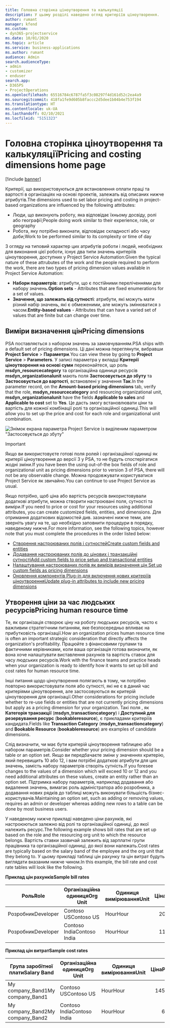 ```yaml
---
title: Головна сторінка ціноутворення та калькуляції
description: У цьому розділі наведено огляд критеріїв ціноутворення.
author: rumant
manager: kfend
ms.custom:
- dyn365-projectservice
ms.date: 10/01/2020
ms.topic: article
ms.service: business-applications
ms.author: rumant
audience: Admin
search.audienceType:
- admin
- customizer
- enduser
search.app:
- D365PS
- ProjectOperations
ms.openlocfilehash: 65516784c6787fa5f3c08297f4d161d52c2ea4a9
ms.sourcegitcommit: 418fa1fe9d605b8faccc2d5dee1b04b4e753f194
ms.translationtype: HT
ms.contentlocale: uk-UA
ms.lasthandoff: 02/10/2021
ms.locfileid: "5151323"
---
```

# <a name="pricing-and-costing-dimensions-home-page"></a><span data-ttu-id="83479-103">Головна сторінка ціноутворення та калькуляції</span><span class="sxs-lookup"><span data-stu-id="83479-103">Pricing and costing dimensions home page</span></span>

[!include [banner](../includes/psa-now-project-operations.md)]

<span data-ttu-id="83479-104">Критерії, що використовуються для встановлення оплати праці та вартості в організаціях на основі проектів, залежать від описаних нижче атрибутів.</span><span class="sxs-lookup"><span data-stu-id="83479-104">The dimensions used to set labor pricing and costing in project-based organizations are influenced by the following attributes:</span></span>

- <span data-ttu-id="83479-105">Люди, що виконують роботу, яка відповідає їхньому досвіду, ролі або географії;</span><span class="sxs-lookup"><span data-stu-id="83479-105">People doing work similar to their experience, role, or geography</span></span>
- <span data-ttu-id="83479-106">Робота, яку потрібно виконати, відповідає складності або часу доби;</span><span class="sxs-lookup"><span data-stu-id="83479-106">Work to be performed similar to its complexity or time of day</span></span>

<span data-ttu-id="83479-107">З огляду на типовий характер цих атрибутів роботи і людей, необхідних для виконання цієї роботи, існує два типи значень критеріїв ціноутворення, доступних у Project Service Automation:</span><span class="sxs-lookup"><span data-stu-id="83479-107">Given the typical nature of these attrubutes of the work and the people required to perform the work, there are two types of pricing dimension values available in Project Service Automation:</span></span> 

- <span data-ttu-id="83479-108">**Набори параметрів**: атрибути, що є постійними переліченнями для набору значень.</span><span class="sxs-lookup"><span data-stu-id="83479-108">**Option sets** - Attributes that are fixed enumerations for a set of values.</span></span>
- <span data-ttu-id="83479-109">**Значення, що залежать від сутності**: атрибути, які можуть мати різний набір значень, які є обмеженими, але можуть змінюватися з часом.</span><span class="sxs-lookup"><span data-stu-id="83479-109">**Entity-based values** - Attributes that can have a varied set of values that are finite but can change over time.</span></span>

## <a name="pricing-dimensions"></a><span data-ttu-id="83479-110">Виміри визначення цін</span><span class="sxs-lookup"><span data-stu-id="83479-110">Pricing dimensions</span></span>

<span data-ttu-id="83479-111">PSA поставляється з набором значень за замовчуванням.</span><span class="sxs-lookup"><span data-stu-id="83479-111">PSA ships with a default set of pricing dimensions.</span></span> <span data-ttu-id="83479-112">Ці дані можна переглянути, вибравши **Project Service** > **Параметри**.</span><span class="sxs-lookup"><span data-stu-id="83479-112">You can view these by going to **Project Service** > **Parameters**.</span></span> <span data-ttu-id="83479-113">У записі параметра у вкладці **Критерії ціноутворення на основі суми** переконайтеся, що роль **msdyn_resourcecategory** та організаційна одиниця ресурсів **msdyn_organizationalunit** мають поля **Застосовується до збуту** та **Застосовується до вартості**, встановлені у значення **Так**.</span><span class="sxs-lookup"><span data-stu-id="83479-113">In the parameter record, on the **Amount-based pricing dimensions** tab, verify that the role, **msdyn_resourcecategory** and resourcing organizational unit, **msdyn_organizationalunit** have the fields **Applicable to sales** and **Applicable to cost** set to **Yes**.</span></span> <span data-ttu-id="83479-114">Це дасть змогу встановлювати ціни та вартість для кожної комбінації ролі та організаційної одиниці.</span><span class="sxs-lookup"><span data-stu-id="83479-114">This will allow you to set up the price and cost for each role and organizational unit combination.</span></span>

![Знімок екрана параметра Project Service із виділеним параметром "Застосовується до збуту"](media/PS-OOB-parameters.png)

> [!IMPORTANT]
> <span data-ttu-id="83479-116">Якщо ви використовуєте готові поля ролей і організаційної одиниці як критерії ціноутворення до версії 3 у PSA, то не будуть спостерігатися жодні зміни.</span><span class="sxs-lookup"><span data-stu-id="83479-116">If you have been the using out-of-the box fields of role and organizational unit as pricing dimensions prior to version 3 of PSA, there will not be any observable change.</span></span> <span data-ttu-id="83479-117">Можна продовжувати користуватися Project Service як звичайно.</span><span class="sxs-lookup"><span data-stu-id="83479-117">You can continue to use Project Service as usual.</span></span> 

<span data-ttu-id="83479-118">Якщо потрібно, щоб ціна або вартість ресурсів використовували додаткові атрибути, можна створити настроювані поля, сутності та виміри.</span><span class="sxs-lookup"><span data-stu-id="83479-118">If you need to price or cost for your resources using additional attributes, you can create customized fields, entities, and dimensions.</span></span> <span data-ttu-id="83479-119">Для отримання додаткових відомостей див. зазначені нижче теми, але зверніть увагу на те, що необхідно заповнити процедури в порядку, наведеному нижче.</span><span class="sxs-lookup"><span data-stu-id="83479-119">For more information, see the following topics, however note that you must complete the procedures in the order listed below:</span></span>

- [<span data-ttu-id="83479-120">Створення настроюваних полів і сутностей</span><span class="sxs-lookup"><span data-stu-id="83479-120">Create custom fields and entities</span></span>](create-custom-fields-entities.md)
- [<span data-ttu-id="83479-121">Додавання настроюваних полів до цінових і транзакційні сутності</span><span class="sxs-lookup"><span data-stu-id="83479-121">Add custom fields to price setup and transactional entities</span></span>](field-references.md)
- [<span data-ttu-id="83479-122">Налаштування настроюваних полів як вимірів визначення цін </span><span class="sxs-lookup"><span data-stu-id="83479-122">Set up custom fields as pricing dimensions</span></span>](set-up-pricing-dimensions.md)
- [<span data-ttu-id="83479-123">Оновлення компонентів Plug-in для включення нових критеріїв ціноутворення</span><span class="sxs-lookup"><span data-stu-id="83479-123">Update plug-in attributes to include new pricing dimensions</span></span>](update-plug-in-attributes.md)

## <a name="pricing-human-resource-time"></a><span data-ttu-id="83479-124">Утворення ціни за час людських ресурсів</span><span class="sxs-lookup"><span data-stu-id="83479-124">Pricing human resource time</span></span>
<span data-ttu-id="83479-125">Те, як організація створює ціну на роботу людських ресурсів, часто є важливим стратегічним питанням, яке безпосередньо впливає на прибутковість організації.</span><span class="sxs-lookup"><span data-stu-id="83479-125">How an organization prices human resource time is often an important strategic consideration that directly affects the organization's profitability.</span></span> <span data-ttu-id="83479-126">Працюйте з фінансовими групами та фактичними керівниками, коли ваша організація готова визначити, як вона хоче налаштувати виставлення рахунків та вартість ставок для часу людських ресурсів.</span><span class="sxs-lookup"><span data-stu-id="83479-126">Work with the finance teams and practice heads when your organization is ready to identify how it wants to set up bill and cost rates for human resource time.</span></span>

<span data-ttu-id="83479-127">Інші питання щодо ціноутворення полягають в тому, чи потрібно повторно використовувати поля або сутності, які не є в даний час критеріями ціноутворення, але застосовуються як критерій ціноутворення для організації.</span><span class="sxs-lookup"><span data-stu-id="83479-127">Other considerations for pricing include whether to re-use fields or entities that are not currently pricing dimensions but apply as a pricing dimension for your organization.</span></span> <span data-ttu-id="83479-128">Такі поля , як **Категорія транзакції** (**msdyn_transactioncategory**) і **Доступний для резервування ресурс** (**bookableresource**), є прикладами критеріїв кандидата.</span><span class="sxs-lookup"><span data-stu-id="83479-128">Fields like **Transaction Category** (**msdyn_transactioncategory**) and **Bookable Resource** (**bookableresource**) are examples of candidate dimensions.</span></span> 

<span data-ttu-id="83479-129">Слід визначити, чи має бути критерій ціноутворення таблицею або набором параметрів.</span><span class="sxs-lookup"><span data-stu-id="83479-129">Consider whether your pricing dimension should be a table or an option set.</span></span> <span data-ttu-id="83479-130">Якщо ви передбачаєте зміни у значеннях критерію, який перевищить 10 або 12, і вам потрібні додаткові атрибути для цих значень, замість набору параметрів створіть сутність.</span><span class="sxs-lookup"><span data-stu-id="83479-130">If you foresee changes to the values of a dimension which will exceed 10 or 12 and you need additional attributes on these values, create an entity rather than an option set.</span></span> <span data-ttu-id="83479-131">Підтримка набору параметрів, наприклад додавання або видалення значень, вимагає роль адміністратора або розробника, а додавання нових рядків до таблиці можуть виконувати більшість бізнес-користувачів.</span><span class="sxs-lookup"><span data-stu-id="83479-131">Maintaining an option set, such as adding or removing values, requires an admin or developer whereas adding new rows to a table can be done by most business users.</span></span>

<span data-ttu-id="83479-132">У наведеному нижче прикладі наведено ціни рахунків, які настроюються залежно від ролі та організаційної одиниці, до якої належить ресурс.</span><span class="sxs-lookup"><span data-stu-id="83479-132">The following example shows bill rates that are set up based on the role and the resourcing org unit to which the resource belongs.</span></span> <span data-ttu-id="83479-133">Вартість ставки зазвичай залежить від зарплатні групи працівника та організаційної одиниці, до якої вони належать.</span><span class="sxs-lookup"><span data-stu-id="83479-133">Cost rates are typically based on the salary band of the employee and the org unit that they belong to.</span></span> <span data-ttu-id="83479-134">У цьому прикладі таблиці цін рахунку та цін витрат будуть виглядати вказаним нижче чином.</span><span class="sxs-lookup"><span data-stu-id="83479-134">In this example, the bill rate and cost rate tables will look like the following.</span></span>

<span data-ttu-id="83479-135">**Приклад цін рахунків**</span><span class="sxs-lookup"><span data-stu-id="83479-135">**Sample bill rates**</span></span>

| <span data-ttu-id="83479-136">Роль</span><span class="sxs-lookup"><span data-stu-id="83479-136">Role</span></span>        | <span data-ttu-id="83479-137">Організаційна одиниця</span><span class="sxs-lookup"><span data-stu-id="83479-137">Org Unit</span></span>    |<span data-ttu-id="83479-138">Одиниця вимірювання</span><span class="sxs-lookup"><span data-stu-id="83479-138">Unit</span></span>      |<span data-ttu-id="83479-139">Ціна</span><span class="sxs-lookup"><span data-stu-id="83479-139">Price</span></span>      |<span data-ttu-id="83479-140">Грошова одиниця</span><span class="sxs-lookup"><span data-stu-id="83479-140">Currency</span></span>  |
| ------------|-------------|----------|----------:|----------|
| <span data-ttu-id="83479-141">Розробник</span><span class="sxs-lookup"><span data-stu-id="83479-141">Developer</span></span>   | <span data-ttu-id="83479-142">Contoso US</span><span class="sxs-lookup"><span data-stu-id="83479-142">Contoso US</span></span>  |<span data-ttu-id="83479-143">Hour</span><span class="sxs-lookup"><span data-stu-id="83479-143">Hour</span></span> | <span data-ttu-id="83479-144">200</span><span class="sxs-lookup"><span data-stu-id="83479-144">200</span></span>|<span data-ttu-id="83479-145">USD</span><span class="sxs-lookup"><span data-stu-id="83479-145">USD</span></span>     |
| <span data-ttu-id="83479-146">Розробник</span><span class="sxs-lookup"><span data-stu-id="83479-146">Developer</span></span>   | <span data-ttu-id="83479-147">Contoso India</span><span class="sxs-lookup"><span data-stu-id="83479-147">Contoso India</span></span> |<span data-ttu-id="83479-148">Hour</span><span class="sxs-lookup"><span data-stu-id="83479-148">Hour</span></span>|   <span data-ttu-id="83479-149">112</span><span class="sxs-lookup"><span data-stu-id="83479-149">112</span></span>|<span data-ttu-id="83479-150">USD</span><span class="sxs-lookup"><span data-stu-id="83479-150">USD</span></span>     |


<span data-ttu-id="83479-151">**Приклад цін витрат**</span><span class="sxs-lookup"><span data-stu-id="83479-151">**Sample cost rates**</span></span>

| <span data-ttu-id="83479-152">Група заробітної плати</span><span class="sxs-lookup"><span data-stu-id="83479-152">Salary Band</span></span>     | <span data-ttu-id="83479-153">Організаційна одиниця</span><span class="sxs-lookup"><span data-stu-id="83479-153">Org Unit</span></span>    |<span data-ttu-id="83479-154">Одиниця вимірювання</span><span class="sxs-lookup"><span data-stu-id="83479-154">Unit</span></span>      |<span data-ttu-id="83479-155">Ціна</span><span class="sxs-lookup"><span data-stu-id="83479-155">Price</span></span>      |<span data-ttu-id="83479-156">Грошова одиниця</span><span class="sxs-lookup"><span data-stu-id="83479-156">Currency</span></span>  |
| ----------------|-------------|----------|----------:|----------|
| <span data-ttu-id="83479-157">My company_Band1</span><span class="sxs-lookup"><span data-stu-id="83479-157">My company_Band1</span></span> | <span data-ttu-id="83479-158">Contoso US</span><span class="sxs-lookup"><span data-stu-id="83479-158">Contoso US</span></span>  |<span data-ttu-id="83479-159">Hour</span><span class="sxs-lookup"><span data-stu-id="83479-159">Hour</span></span> | <span data-ttu-id="83479-160">145</span><span class="sxs-lookup"><span data-stu-id="83479-160">145</span></span>|<span data-ttu-id="83479-161">USD</span><span class="sxs-lookup"><span data-stu-id="83479-161">USD</span></span>     |
| <span data-ttu-id="83479-162">My company_Band2</span><span class="sxs-lookup"><span data-stu-id="83479-162">My company_Band2</span></span> | <span data-ttu-id="83479-163">Contoso India</span><span class="sxs-lookup"><span data-stu-id="83479-163">Contoso India</span></span> |<span data-ttu-id="83479-164">Hour</span><span class="sxs-lookup"><span data-stu-id="83479-164">Hour</span></span>|   <span data-ttu-id="83479-165">67</span><span class="sxs-lookup"><span data-stu-id="83479-165">67</span></span>|<span data-ttu-id="83479-166">USD</span><span class="sxs-lookup"><span data-stu-id="83479-166">USD</span></span>     |
